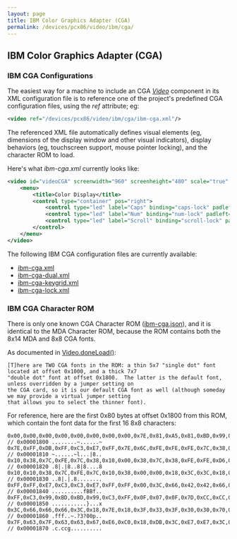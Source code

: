 ```yaml
---
layout: page
title: IBM Color Graphics Adapter (CGA)
permalink: /devices/pcx86/video/ibm/cga/
---
```


IBM Color Graphics Adapter (CGA)
--------------------------------

### IBM CGA Configurations

The easiest way for a machine to include an CGA *[Video](/pubs/pcx86/video/)* component in its XML configuration file
is to reference one of the project's predefined CGA configuration files, using the *ref* attribute; eg:

```xml
<video ref="/devices/pcx86/video/ibm/cga/ibm-cga.xml"/>
```

The referenced XML file automatically defines visual elements (eg, dimensions of the display window and other
visual indicators), display behaviors (eg, touchscreen support, mouse pointer locking), and the character ROM to load. 

Here's what *ibm-cga.xml* currently looks like:

```xml
<video id="videoCGA" screenwidth="960" screenheight="480" scale="true" charset="/devices/pcx86/video/ibm/cga/ibm-cga.json" pos="center" padding="8px">
    <menu>
        <title>Color Display</title>
        <control type="container" pos="right">
            <control type="led" label="Caps" binding="caps-lock" padleft="8px"/>
            <control type="led" label="Num" binding="num-lock" padleft="8px"/>
            <control type="led" label="Scroll" binding="scroll-lock" padleft="8px"/>
        </control>
    </menu>
</video>
```

The following IBM CGA configuration files are currently available:

 - [ibm-cga.xml](ibm-cga.xml)
 - [ibm-cga-dual.xml](ibm-cga-dual.xml)
 - [ibm-cga-keygrid.xml](ibm-cga-keygrid.xml)
 - [ibm-cga-lock.xml](ibm-cga-lock.xml)

### IBM CGA Character ROM

There is only one known CGA Character ROM ([ibm-cga.json](ibm-cga.json)), and it is identical to the MDA Character ROM,
because the ROM contains both the 8x14 MDA and 8x8 CGA fonts.

As documented in [Video.doneLoad()](/modules/pcx86/lib/video.js):

	[T]here are TWO CGA fonts in the ROM: a thin 5x7 "single dot" font located at offset 0x1000, and a thick 7x7
	"double dot" font at offset 0x1800.  The latter is the default font, unless overridden by a jumper setting on
	the CGA card, so it is our default CGA font as well (although someday we may provide a virtual jumper setting
	that allows you to select the thinner font).

For reference, here are the first 0x80 bytes at offset 0x1800 from this ROM, which contain the font data for the first
16 8x8 characters:

	0x00,0x00,0x00,0x00,0x00,0x00,0x00,0x00,0x7E,0x81,0xA5,0x81,0xBD,0x99,0x81,0x7E, // 0x00001800 ........~......~
	0x7E,0xFF,0xDB,0xFF,0xC3,0xE7,0xFF,0x7E,0x6C,0xFE,0xFE,0xFE,0x7C,0x38,0x10,0x00, // 0x00001810 ~......~l...|8..
	0x10,0x38,0x7C,0xFE,0x7C,0x38,0x10,0x00,0x38,0x7C,0x38,0xFE,0xFE,0xD6,0x10,0x38, // 0x00001820 .8|.|8..8|8....8
	0x10,0x10,0x38,0x7C,0xFE,0x7C,0x10,0x38,0x00,0x00,0x18,0x3C,0x3C,0x18,0x00,0x00, // 0x00001830 ..8|.|.8........
	0xFF,0xFF,0xE7,0xC3,0xC3,0xE7,0xFF,0xFF,0x00,0x3C,0x66,0x42,0x42,0x66,0x3C,0x00, // 0x00001840 ..........fBBf..
	0xFF,0xC3,0x99,0xBD,0xBD,0x99,0xC3,0xFF,0x0F,0x07,0x0F,0x7D,0xCC,0xCC,0xCC,0x78, // 0x00001850 ...........}...x
	0x3C,0x66,0x66,0x66,0x3C,0x18,0x7E,0x18,0x3F,0x33,0x3F,0x30,0x30,0x70,0xF0,0xE0, // 0x00001860 .fff..~.?3?00p..
	0x7F,0x63,0x7F,0x63,0x63,0x67,0xE6,0xC0,0x18,0xDB,0x3C,0xE7,0xE7,0x3C,0xDB,0x18, // 0x00001870 .c.ccg..........
